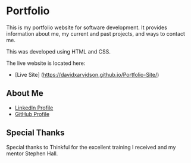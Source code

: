 # Portfolio

This is my portfolio website for software development. It provides information about me, my current and past projects, and ways to contact me.

This was developed using HTML and CSS.

The live website is located here:
* [Live Site] (https://davidxarvidson.github.io/Portfolio-Site/)

## About Me

* [LinkedIn Profile](https://www.linkedin.com/in/david-arvidson/)
* [GitHub Profile](https://github.com/DavidxArvidson)

## Special Thanks

Special thanks to Thinkful for the excellent training I received and my mentor Stephen Hall.
